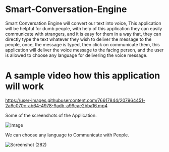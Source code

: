 # Smart-Conversation-Engine

Smart Conversation Engine will convert our text into voice, 
This application will be helpful for dumb people, with help of this application they can easily communicate with strangers,
and it is easy for them in a way that, they can directly type the text whatever they wish to deliver the message to the people,
once, the message is typed, then click on communicate them, this application will deliver the voice message to the facing person, and the user is allowed to choose any
language for delivering the voice message.

# A sample video how this application will work




https://user-images.githubusercontent.com/76617844/207964451-2a6c070c-ab64-4978-9adb-a99cae2bba16.mp4


Some of the screenshots of the Application.

![image](https://user-images.githubusercontent.com/76617844/207964718-d71c5b45-1829-4bcb-97f1-87b23144cf88.png)

We can choose any language to Communicate with People.

![Screenshot (282)](https://user-images.githubusercontent.com/76617844/207964956-6acc92d1-48e9-4625-85a4-fe3533daf7cd.png)
